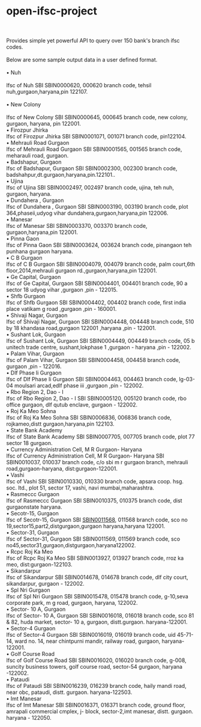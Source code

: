 # open-ifsc-project<br><br>
Provides simple yet powerful API to query over 150 bank's branch ifsc codes.<br><br>
Below are some sample output data in a user defined format.<br><br>
•	Nuh<br><br>
Ifsc of Nuh SBI SBIN0000620, 000620 branch code, tehsil nuh,gurgaon,haryana,pin 122107.<br><br>
•	New Colony<br><br>
Ifsc of New Colony SBI SBIN0000645, 000645 branch code, new colony, gurgaon, haryana, pin 122001.<br>
•	Firozpur Jhirka<br>
Ifsc of Firozpur Jhirka SBI SBIN0001071, 001071 branch code, pin122104.<br>
•	Mehrauli Road Gurgaon<br>
Ifsc of Mehrauli Road Gurgaon SBI SBIN0001565, 001565 branch code, meharauli road, gurgaon.<br>
•	Badshapur, Gurgaon<br>
Ifsc of Badshapur, Gurgaon SBI SBIN0002300, 002300 branch code, badshahpur,dt.gurgaon,haryana,pin.122101..<br>
•	Ujina<br>
Ifsc of Ujina SBI SBIN0002497, 002497 branch code, ujina, teh nuh, gurgaon, haryana.<br>
•	Dundahera , Gurgaon<br>
Ifsc of Dundahera , Gurgaon SBI SBIN0003190, 003190 branch code, plot 364,phaseii,udyog vihar dundahera,gurgaon,haryana,pin 122006.<br>
•	Manesar<br>
Ifsc of Manesar SBI SBIN0003370, 003370 branch code, gurgaon,haryana,pin 122001.<br>
•	Pinna Gaon<br>
Ifsc of Pinna Gaon SBI SBIN0003624, 003624 branch code, pinangaon teh punhana gurgaon haryana.<br>
•	C B Gurgaon<br>
Ifsc of C B Gurgaon SBI SBIN0004079, 004079 branch code, palm court,6th floor,2014,mehrauli gurgaon rd.,gurgaon,haryana,pin 122001.<br>
•	Ge Capital, Gurgaon<br>
Ifsc of Ge Capital, Gurgaon SBI SBIN0004401, 004401 branch code, 90 a sector 18 udyog vihar ,gurgaon ,pin - 122015.<br>
•	Shfb Gurgaon<br>
Ifsc of Shfb Gurgaon SBI SBIN0004402, 004402 branch code, first india place vatikam g road ,gurgaon ,pin - 160001.<br>
•	Shivaji Nagar, Gurgaon<br>
Ifsc of Shivaji Nagar, Gurgaon SBI SBIN0004448, 004448 branch code, 510 by 18 khandasa road,gurgaon 122001 ,haryana ,pin - 122001.<br>
•	Sushant Lok, Gurgaon<br>
Ifsc of Sushant Lok, Gurgaon SBI SBIN0004449, 004449 branch code, 05 b unitech trade centre, sushant,lokphase 1 ,gurgaon - haryana ,pin - 122002.<br>
•	Palam Vihar, Gurgaon<br>
Ifsc of Palam Vihar, Gurgaon SBI SBIN0004458, 004458 branch code, gurgaon ,pin - 122016.<br>
•	Dlf Phase Ii Gurgaon<br>
Ifsc of Dlf Phase Ii Gurgaon SBI SBIN0004463, 004463 branch code, lg-03-04 moulsari arcad,edlf phase iii ,gurgaon ,pin - 122002.<br>
•	Rbo Region 2, Dao - I<br>
Ifsc of Rbo Region 2, Dao - I SBI SBIN0005120, 005120 branch code, rbo office gurgaon, dlf qutub enclave, gurgaon - 122002.<br>
•	Roj Ka Meo Sohna<br>
Ifsc of Roj Ka Meo Sohna SBI SBIN0006836, 006836 branch code, rojkameo,distt gurgaon,haryana,pin 122103.<br>
•	State Bank Academy<br>
Ifsc of State Bank Academy SBI SBIN0007705, 007705 branch code, plot 77 sector 18 gurgaon.<br>
•	Currency Administration Cell, M R Gurgaon- Haryana<br>
Ifsc of Currency Administration Cell, M R Gurgaon- Haryana SBI SBIN0010037, 010037 branch code, c/o sbi m r gurgaon branch, mehrauli road,gurgaon-haryana, dist:gurgaon-122001.<br>
•	Vashi<br>
Ifsc of Vashi SBI SBIN0010330, 010330 branch code, apsara coop. hsg. soc. ltd., plot 51, sector 17, vashi, navi mumbai,maharashtra.<br>
•	Rasmeccc Gurgaon<br>
Ifsc of Rasmeccc Gurgaon SBI SBIN0010375, 010375 branch code, dist gurgaonstate haryana.<br>
•	Secotr-15, Gurgaon<br>
Ifsc of Secotr-15, Gurgaon SBI <a href="http://myifsccodes.com/state-bank-of-india/haryana/gurgaon/secotr-15-gurgaon/11004">SBIN0011568</a>, 011568 branch code, sco no 19,sector15,part2,distgurgaon,gurgaon haryana,haryana 122001.<br>
•	Sector-31, Gurgaon<br>
Ifsc of Sector-31, Gurgaon SBI SBIN0011569, 011569 branch code, sco no45,sector31,gurgaon,distgurgaon,haryana122002.<br>
•	Rcpc Roj Ka Meo<br>
Ifsc of Rcpc Roj Ka Meo SBI SBIN0013927, 013927 branch code, rroz ka meo, dist:gurgaon-122103.<br>
•	Sikandarpur<br>
Ifsc of Sikandarpur SBI SBIN0014678, 014678 branch code, dlf city court, sikandarpur, gurgaon - 122002.<br>
•	Spl Nri Gurgaon<br>
Ifsc of Spl Nri Gurgaon SBI SBIN0015478, 015478 branch code, g-10,seva corporate park, m g road, gurgaon, haryana, 122002.<br>
•	Sector- 10 A, Gurgaon<br>
Ifsc of Sector- 10 A, Gurgaon SBI SBIN0016018, 016018 branch code, sco 81 & 82, huda market, sector- 10 a, gurgaon, distt.gurgaon. haryana-122001.<br>
•	Sector-4 Gurgaon<br>
Ifsc of Sector-4 Gurgaon SBI SBIN0016019, 016019 branch code, uid 45-71-14, ward no. 14, near chintpurni mandir, railway road, gurgaon, haryana- 122001.<br>
•	Golf Course Road<br>
Ifsc of Golf Course Road SBI SBIN0016020, 016020 branch code, g-008, suncity business towers, golf course road, sector-54 gurgaon, haryana -122002.<br>
•	Pataudi<br>
Ifsc of Pataudi SBI SBIN0016239, 016239 branch code, haily mandi road, near obc, pataudi, distt. gurgaon. haryana-122503.<br>
•	Imt Manesar<br>
Ifsc of Imt Manesar SBI SBIN0016371, 016371 branch code, ground floor, amrapali commercial cmplex, j- block, sector-2,imt manesar, distt. gurgaon. haryana - 122050.<br>
<br>
